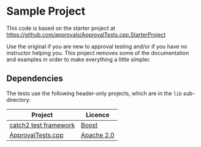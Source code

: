 # Sample Project

This code is based on the starter project at https://github.com/approvals/ApprovalTests.cpp.StarterProject

Use the original if you are new to approval testing and/or if you have no instructor helping you. This project
removes some of the documentation and examples in order to make everything a little simpler.

## Dependencies

The tests use the following header-only projects, which are in the `lib` sub-directory:

| Project | Licence |
| --- | --- |
| [catch2 test framework](https://github.com/catchorg/Catch2) | [Boost](https://github.com/catchorg/Catch2/blob/master/LICENSE.txt) |
| [ApprovalTests.cpp](https://github.com/approvals/ApprovalTests.cpp) | [Apache 2.0](https://github.com/approvals/ApprovalTests.cpp/blob/master/LICENSE) |



